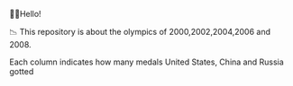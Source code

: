 🙋‍♂️Hello!

📉 This repository is about the olympics of 2000,2002,2004,2006 and 2008.

Each column indicates how many medals United States, China and Russia gotted 
